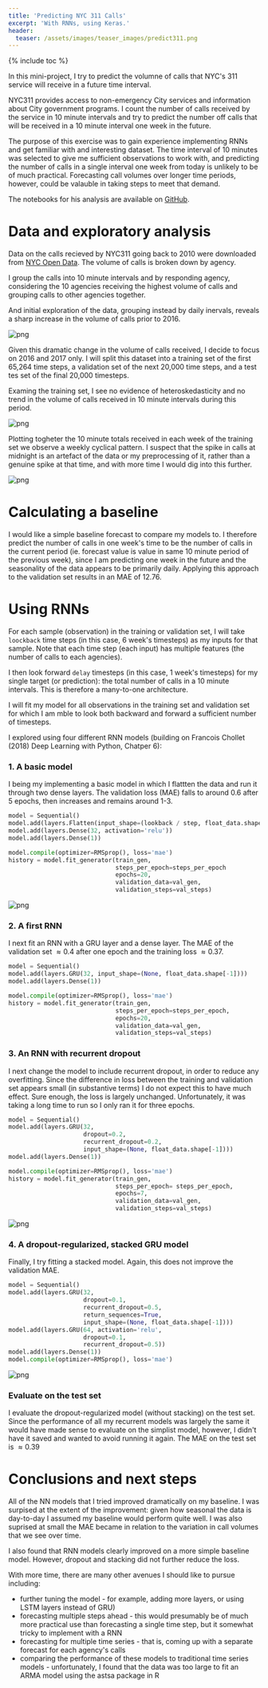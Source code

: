 ```yaml
---
title: 'Predicting NYC 311 Calls'
excerpt: 'With RNNs, using Keras.'
header:
  teaser: /assets/images/teaser_images/predict311.png  
---
```


{% include toc %}

In this mini-project, I try to predict the volumne of calls that NYC's 311 service will receive in a future time interval.

NYC311 provides access to non-emergency City services and information about City government programs. I count the number of calls received by the service in 10 minute intervals and try to predict the number off calls that will be received in a 10 minute interval one week in the future. 

The purpose of this exercise was to gain experience implementing RNNs and get familiar with and interesting dataset. The time interval of 10 minutes was selected to give me sufficient observations to work with, and predicting the number of calls in a single interval one week from today is unlikely to be of much practical. Forecasting call volumes over longer time periods, however, could be valauble in taking steps to meet that demand. 

The notebooks for his analysis are available on [GitHub](https://github.com/sambarrows/predict311).

# Data and exploratory analysis 

Data on the calls recieved by NYC311 going back to 2010 were downloaded from [NYC Open Data](https://nycopendata.socrata.com/Social-Services/311-Service-Requests-from-2010-to-Present/erm2-nwe9). The volume of calls is broken down by agency.

I group the calls into 10 minute intervals and by responding agency, considering the 10 agencies receiving the highest volume of calls and grouping calls to other agencies together. 

And initial exploration of the data, grouping instead by daily inervals, reveals a sharp increase in the volume of calls prior to 2016. 

![png](/assets/images/predict311_files/daily_totals.png)

Given this dramatic change in the volume of calls received, I decide to focus on 2016 and 2017 only. I will split this dataset into a training set of the first 65,264 time steps, a validation set of the next 20,000 time steps, and a test tes set of the final 20,000 timesteps.

Examing the training set, I see no evidence of heteroskedasticity and no trend in the volume of calls received in 10 minute intervals during this period. 

![png](/assets/images/predict311_files/all_steps.png)

Plotting togheter the 10 minute totals received in each week of the training set we observe a weekly cyclical pattern. I suspect that the spike in calls at midnight is an artefact of the data or my preprocessing of it, rather than a genuine spike at that time, and with more time I would dig into this further. 

![png](/assets/images/predict311_files/steps_by_week.png)

# Calculating a baseline

I would like a simple baseline forecast to compare my models to. I therefore predict the number of calls in one week's time to be the number of calls in the current period (ie. forecast value is value in same 10 minute period of the previous week), since I am predicting one week in the future and the seasonality of the data appears to be primarily daily. Applying this approach to the validation set results in an MAE of 12.76. 

# Using RNNs

For each sample (observation) in the training or validation set, I will take ```loockback``` time steps (in this case, 6 week's timesteps) as my inputs for that sample. Note that each time step (each input) has multiple features (the number of calls to each agencies). 

I then look forward ```delay``` timesteps (in this case, 1 week's timesteps) for my single target (or prediction): the total number of calls in a 10 minute intervals. This is therefore a many-to-one architecture.

I will fit my model for all observations in the training set and validation set for which I am mble to look both backward and forward a sufficient number of timesteps.

I explored using four different RNN models (building on Francois Chollet (2018) Deep Learning with Python, Chatper 6):

### 1. A basic model

I being my implementing a basic model in which I flattten the data and run it through two dense layers. The validation loss (MAE) falls to around 0.6 after 5 epochs, then increases and remains around 1-3.


```python
model = Sequential()
model.add(layers.Flatten(input_shape=(lookback / step, float_data.shape[-1])))
model.add(layers.Dense(32, activation='relu'))
model.add(layers.Dense(1))

model.compile(optimizer=RMSprop(), loss='mae')
history = model.fit_generator(train_gen,
                              steps_per_epoch=steps_per_epoch
                              epochs=20,    
                              validation_data=val_gen,
                              validation_steps=val_steps)
```

![png](/assets/images/predict311_files/basic_model.png)

### 2. A first RNN

I next fit an RNN with a GRU layer and a dense layer. The MAE of the validation set $\approx 0.4$ after one epoch and the training loss $\approx 0.37$.


```python
model = Sequential()
model.add(layers.GRU(32, input_shape=(None, float_data.shape[-1])))
model.add(layers.Dense(1))

model.compile(optimizer=RMSprop(), loss='mae')
history = model.fit_generator(train_gen,
                              steps_per_epoch=steps_per_epoch,
                              epochs=20,
                              validation_data=val_gen,
                              validation_steps=val_steps)
```

### 3. An RNN with recurrent dropout

I next change the model to include recurrent dropout, in order to reduce any overfitting. Since the difference in loss between the training and validation set appears small (in substantive terms) I do not expect this to have much effect. Sure enough, the loss is largely unchanged. Unfortunately, it was taking a long time to run so I only ran it for three epochs. 


```python
model = Sequential()
model.add(layers.GRU(32,
                     dropout=0.2,
                     recurrent_dropout=0.2,
                     input_shape=(None, float_data.shape[-1])))
model.add(layers.Dense(1))

model.compile(optimizer=RMSprop(), loss='mae')
history = model.fit_generator(train_gen,
                              steps_per_epoch= steps_per_epoch,
                              epochs=7,
                              validation_data=val_gen,
                              validation_steps=val_steps)
```

![png](/assets/images/predict311_files/dropout_model.png)

### 4. A dropout-regularized, stacked GRU model

Finally, I try fitting a stacked model. Again, this does not improve the validation MAE.


```python
model = Sequential()
model.add(layers.GRU(32,
                     dropout=0.1,
                     recurrent_dropout=0.5,
                     return_sequences=True,
                     input_shape=(None, float_data.shape[-1])))
model.add(layers.GRU(64, activation='relu',
                     dropout=0.1, 
                     recurrent_dropout=0.5))
model.add(layers.Dense(1))
model.compile(optimizer=RMSprop(), loss='mae')
```
![png](/assets/images/predict311_files/stacked_model.png)

### Evaluate on the test set

I evaluate the dropout-regularized model (without stacking) on the test set. Since the performance of all my recurrent models was largely the same it would have made sense to evaluate on the simplist model, however, I didn't have it saved and wanted to avoid running it again. The MAE on the test set is $\approx 0.39$

# Conclusions and next steps

All of the NN models that I tried improved dramatically on my baseline. I was surpised at the extent of the improvement: given how seasonal the data is day-to-day I assumed my baseline would perform quite well. I was also suprised at small the MAE became in relation to the variation in call volumes that we see over time. 

I also found that RNN models clearly improved on a more simple baseline model. However, dropout and stacking did not further reduce the loss. 

With more time, there are many other avenues I should like to pursue including:

* further tuning the model - for example, adding more layers, or using LSTM layers instead of GRU)
* forecasting multiple steps ahead - this would presumably be of much more practical use than forecasting a single time step, but it somewhat tricky to implement with a RNN
* forecasting for multiple time series - that is, coming up with a separate forecast for each agency's calls
* comparing the performance of these models to traditional time series models - unfortunately, I found that the data was too large to fit an ARMA model using the astsa package in R

